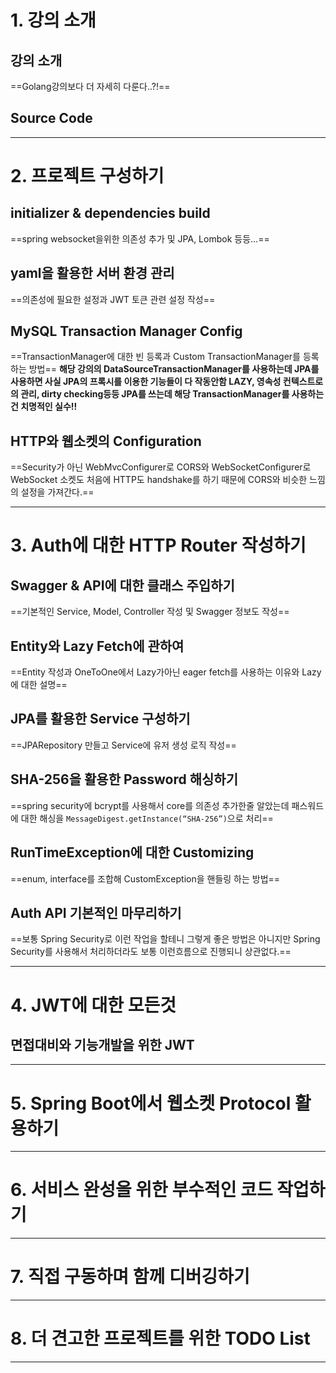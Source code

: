 # 1. 강의 소개
## 강의 소개
==Golang강의보다 더 자세히 다룬다..?!==
## Source Code

****
# 2. 프로젝트 구성하기
## initializer & dependencies build
==spring websocket을위한 의존성 추가 및 JPA, Lombok 등등...==
## yaml을 활용한 서버 환경 관리
==의존성에 필요한 설정과 JWT 토큰 관련 설정 작성==
## MySQL Transaction Manager Config
==TransactionManager에 대한 빈 등록과 Custom TransactionManager를 등록하는 방법==
**해당 강의의 DataSourceTransactionManager를 사용하는데 JPA를 사용하면 사실  JPA의 프록시를 이용한 기능들이 다 작동안함 LAZY, 영속성 컨텍스트로의 관리, dirty checking등등 JPA를 쓰는데 해당 TransactionManager를 사용하는건 치명적인 실수!!**
## HTTP와 웹소켓의 Configuration
==Security가 아닌 WebMvcConfigurer로 CORS와 WebSocketConfigurer로 WebSocket  소켓도 처음에 HTTP도 handshake를 하기 때문에 CORS와 비슷한 느낌의 설정을 가져간다.==
****
# 3. Auth에 대한 HTTP Router 작성하기
## Swagger & API에 대한 클래스 주입하기
==기본적인 Service, Model, Controller 작성 및 Swagger 정보도 작성==
## Entity와 Lazy Fetch에 관하여
==Entity 작성과 OneToOne에서 Lazy가아닌 eager fetch를 사용하는 이유와 Lazy에 대한 설명==
## JPA를 활용한 Service 구성하기
==JPARepository 만들고 Service에 유저 생성 로직 작성==
## SHA-256을 활용한 Password 해싱하기
==spring security에 bcrypt를 사용해서 core를 의존성 추가한줄 알았는데 패스워드에 대한 해싱을 `MessageDigest.getInstance(“SHA-256”)`으로 처리==
## RunTimeException에 대한 Customizing
==enum, interface를 조합해 CustomException을 핸들링 하는 방법==
## Auth API 기본적인 마무리하기
==보통 Spring Security로 이런 작업을 할테니 그렇게 좋은 방법은 아니지만 Spring Security를 사용해서 처리하더라도 보통 이런흐름으로 진행되니 상관없다.==
****
# 4. JWT에 대한 모든것
## 면접대비와 기능개발을 위한 JWT


****
# 5. Spring Boot에서 웹소켓 Protocol 활용하기

****
# 6. 서비스 완성을 위한 부수적인 코드 작업하기

****
# 7. 직접 구동하며 함께 디버깅하기

****
# 8. 더 견고한 프로젝트를 위한 TODO List

****